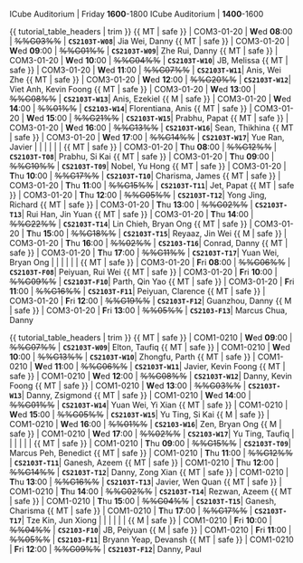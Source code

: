 <span id="lectures-s1">ICube Auditorium | Friday **1600**-1800</span>
<span id="lectures-s2">ICube Auditorium | **1400**-1600</span>

<span id="tutorials-s1">

{{ tutorial_table_headers | trim }}
{{ MT | safe }} | COM3-01-20 | **W**ed  **08**:00 | ~~%%G03%%~~ | **`CS2103T-W08`**| Jia Wei, Danny
{{ MT | safe }} | COM3-01-20 | **W**ed  **09**:00 | ~~%%G01%%~~ | **`CS2103T-W09`**| Zhe Rui, Danny
{{ MT | safe }} | COM3-01-20 | **W**ed  **10**:00 | ~~%%G04%%~~ | **`CS2103T-W10`**| JB, Melissa
{{ MT | safe }} | COM3-01-20 | **W**ed  **11**:00 | ~~%%G07%%~~ | **`CS2103T-W11`**| Anis, Wei Zhe
{{ MT | safe }} | COM3-01-20 | **W**ed  **12**:00 | ~~%%G20%%~~ | **`CS2103T-W12`**| Viet Anh, Kevin Foong
{{ MT | safe }} | COM3-01-20 | **W**ed  **13**:00 | ~~%%G08%%~~ | **`CS2103T-W13`**| Anis, Ezekiel
{{ M | safe }} | COM3-01-20 | **W**ed  **14**:00 | ~~%%01%%~~ | **`CS2103-W14`**| Florentiana, Anis
{{ MT | safe }} | COM3-01-20 | **W**ed  **15**:00 | ~~%%G21%%~~ | **`CS2103T-W15`**| Prabhu, Papat
{{ MT | safe }} | COM3-01-20 | **W**ed  **16**:00 | ~~%%G13%%~~ | **`CS2103T-W16`**| Sean, Thikhina
{{ MT | safe }} | COM3-01-20 | **W**ed  **17**:00 | ~~%%G14%%~~ | **`CS2103T-W17`**| Yue Ran, Javier
 | | | | | |
{{ MT | safe }} | COM3-01-20 | **T**hu  **08**:00 | ~~%%G12%%~~ | **`CS2103T-T08`**| Prabhu, Si Kai
{{ MT | safe }} | COM3-01-20 | **T**hu  **09**:00 | ~~%%G10%%~~ | **`CS2103T-T09`**| Nobel, Yu Hong
{{ MT | safe }} | COM3-01-20 | **T**hu  **10**:00 | ~~%%G17%%~~ | **`CS2103T-T10`**| Charisma, James
{{ MT | safe }} | COM3-01-20 | **T**hu  **11**:00 | ~~%%G15%%~~ | **`CS2103T-T11`**| Jet, Papat
{{ MT | safe }} | COM3-01-20 | **T**hu  **12**:00 | ~~%%G05%%~~ | **`CS2103T-T12`**| Yong Jing, Richard
{{ MT | safe }} | COM3-01-20 | **T**hu  **13**:00 | ~~%%G02%%~~ | **`CS2103T-T13`**| Rui Han, Jin Yuan
{{ MT | safe }} | COM3-01-20 | **T**hu  **14**:00 | ~~%%G22%%~~ | **`CS2103T-T14`**| Lin Chieh, Bryan Ong
{{ MT | safe }} | COM3-01-20 | **T**hu  **15**:00 | ~~%%G18%%~~ | **`CS2103T-T15`**| Reyaaz, Jin Wei
{{ M | safe }} | COM3-01-20 | **T**hu  **16**:00 | ~~%%02%%~~ | **`CS2103-T16`**| Conrad, Danny
{{ MT | safe }} | COM3-01-20 | **T**hu  **17**:00 | ~~%%G11%%~~ | **`CS2103T-T17`**| Yuan Wei, Bryan Ong
 | | | | | |
{{ MT | safe }} | COM3-01-20 | **F**ri  **08**:00 | ~~%%G06%%~~ | **`CS2103T-F08`**| Peiyuan, Rui Wei
{{ MT | safe }} | COM3-01-20 | **F**ri  **10**:00 | ~~%%G09%%~~ | **`CS2103T-F10`**| Parth, Qin Yao
{{ MT | safe }} | COM3-01-20 | **F**ri  **11**:00 | ~~%%G16%%~~ | **`CS2103T-F11`**| Peiyuan, Clarence
{{ MT | safe }} | COM3-01-20 | **F**ri  **12**:00 | ~~%%G19%%~~ | **`CS2103T-F12`**| Guanzhou, Danny
{{ M | safe }} | COM3-01-20 | **F**ri  **13**:00 | ~~%%05%%~~ | **`CS2103-F13`**| Marcus Chua, Danny
</span>

<span id="tutorials-s2">

{{ tutorial_table_headers | trim }}
 {{ MT | safe }} | COM1-0210 | **W**ed  **09**:00 | ~~%%G07%%~~ | **`CS2103T-W09`**| Elton, Taufiq
{{ MT | safe }} | COM1-0210 | **W**ed  **10**:00 | ~~%%G13%%~~ | **`CS2103T-W10`**| Zhongfu, Parth
{{ MT | safe }} | COM1-0210 | **W**ed  **11**:00 | ~~%%G06%%~~ | **`CS2103T-W11`**| Javier, Kevin Foong
{{ MT | safe }} | COM1-0210 | **W**ed  **12**:00 | ~~%%G08%%~~ | **`CS2103T-W12`**| Danny, Kevin Foong
{{ MT | safe }} | COM1-0210 | **W**ed  **13**:00 | ~~%%G03%%~~ | **`CS2103T-W13`**| Danny, Zsigmond
{{ MT | safe }} | COM1-0210 | **W**ed  **14**:00 | ~~%%G01%%~~ | **`CS2103T-W14`**| Yuan Wei, Yi Xian
{{ MT | safe }} | COM1-0210 | **W**ed  **15**:00 | ~~%%G05%%~~ | **`CS2103T-W15`**| Yu Ting, Si Kai
{{ M | safe }} | COM1-0210 | **W**ed  **16**:00 | ~~%%01%%~~ | **`CS2103-W16`**| Zen, Bryan Ong
{{ M | safe }} | COM1-0210 | **W**ed  **17**:00 | ~~%%02%%~~ | **`CS2103-W17`**| Yu Ting, Taufiq
 | | | | | |
{{ MT | safe }} | COM1-0210 | **T**hu  **09**:00 | ~~%%G15%%~~ | **`CS2103T-T09`**| Marcus Peh, Benedict
{{ MT | safe }} | COM1-0210 | **T**hu  **11**:00 | ~~%%G12%%~~ | **`CS2103T-T11`**| Ganesh, Azeem
{{ MT | safe }} | COM1-0210 | **T**hu  **12**:00 | ~~%%G14%%~~ | **`CS2103T-T12`**| Danny, Zong Xian
{{ MT | safe }} | COM1-0210 | **T**hu  **13**:00 | ~~%%G16%%~~ | **`CS2103T-T13`**| Javier, Wen Quan
{{ MT | safe }} | COM1-0210 | **T**hu  **14**:00 | ~~%%G02%%~~ | **`CS2103T-T14`**| Rezwan, Azeem
{{ MT | safe }} | COM1-0210 | **T**hu  **15**:00 | ~~%%G04%%~~ | **`CS2103T-T15`**| Ganesh, Charisma
{{ MT | safe }} | COM1-0210 | **T**hu  **17**:00 | ~~%%G17%%~~ | **`CS2103T-T17`**| Tze Kin, Jun Xiong
 | | | | | |
{{ M | safe }} | COM1-0210 | **F**ri  **10**:00 | ~~%%04%%~~ | **`CS2103-F10`**| JB, Peiyuan
{{ M | safe }} | COM1-0210 | **F**ri  **11**:00 | ~~%%05%%~~ | **`CS2103-F11`**| Bryann Yeap, Devansh
{{ MT | safe }} | COM1-0210 | **F**ri  **12**:00 | ~~%%G09%%~~ | **`CS2103T-F12`**| Danny, Paul
</span>
